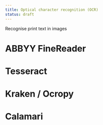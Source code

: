 ```yaml
---
title: Optical character recognition (OCR)
status: draft
---
```


Recognise print text in images

# ABBYY FineReader


# Tesseract


# Kraken / Ocropy


# Calamari
